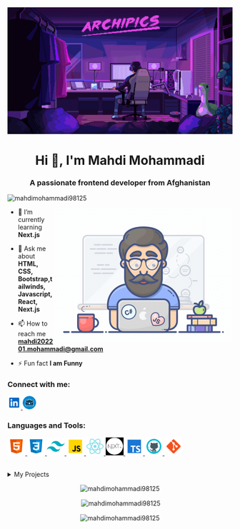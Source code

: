 <img  alt="Coding"  src="./assets/programming-banner.gif">

<h1 align="center">Hi 👋, I'm Mahdi Mohammadi</h1>
<h3 align="center">A passionate frontend developer from Afghanistan</h3>

<p align="left"> <img src="https://komarev.com/ghpvc/?username=mahdimohammadi98125&label=Profile%20views&color=0e75b6&style=flat" alt="mahdimohammadi98125" /> </p>
<img align="right" alt="Coding" width="400" src="./assets/programming.gif">
    
- 🌱 I’m currently learning **Next.js**

- 💬 Ask me about **HTML, CSS, Bootstrap,tailwinds, Javascript, React, Next.js**

- 📫 How to reach me **mahdi202201.mohammadi@gmail.com**

- ⚡ Fun fact **I am Funny**

<h3 align="left">Connect with me:</h3>
<p align="left">
<a href="https://www.linkedin.com/in/mahdi-mohammadi1/" target="_blank" title="linkedin">
<img src="./assets/linkedin.svg" width= "30" />
</a>
<a href="https://mahdi-portfolio.vercel.app/" title="portfolio" target="_blank">
    <img src="./assets/portfolio.jpg" width="30"  height="30" style="border-radius: 30px;"/>
</a>
</p>

<h3 align="left">Languages and Tools:</h3>

<p>
<a href="https://www.w3.org/html/" target="_blank" rel="noreferrer"> 
<img src="./assets/html.svg" alt="html" width="40" height="40"/> 
</a> 
<a href="https://www.w3schools.com/css/" target="_blank" rel="noreferrer"> 
<img src="./assets/css.svg" alt="css" width="40" height="40"/> 
</a>
<a href="https://tailwindcss.com/" target="_blank" rel="noreferrer"> 
<img src="./assets/tailwindcss.svg" alt="tailwind" width="40" height="40"/> 
</a>
<a href="https://developer.mozilla.org/en-US/docs/Web/JavaScript" target="_blank" rel="noreferrer"> 
<img src="./assets/javascript.svg" alt="javascript" width="40" height="40"/> 
</a>
<a href="https://reactjs.org/" target="_blank" rel="noreferrer"> 
<img src="./assets/react.svg" alt="react" width="40" height="40"/> 
</a> 
<a href="https://nextjs.org/" target="_blank" rel="noreferrer">
<img src="./assets/next.jpg" alt="nextjs" width="40" height="40"/>
</a>
<a href="https://www.typescriptlang.org/" target="_blank" rel="noreferrer"> 
<img src="./assets/typescript.svg" alt="typescript" width="40" height="40"/> 
</a>
</a>
<a href="https://github.com/" target="_blank" rel="noreferrer"> 
<img src="./assets/github.svg" alt="github" width="40" height="40"/> 
</a>
<a href="https://git-scm.com/" target="_blank" rel="noreferrer"> 
<img src="./assets/git.svg" alt="git" width="40" height="40"/> 
</a>
</p>

<br>

<details>
<summary>My Projects</summary>

| No  | Project Name    | Github Repository                                                           | View Online                                            |
| --- | --------------- | --------------------------------------------------------------------------- | ------------------------------------------------------ |
| 16  | Issue-tracker   | [repository](https://github.com/MahdiMohammadi98125/issue-tracker)          | [visit](https://issue-tracker-seven-black.vercel.app/) |
| 15  | Game-hub        | [repository](https://github.com/MahdiMohammadi98125/game-hub)               | [visit](https://game-hub-tau-gules.vercel.app/)        |
| 14  | Expense tracker | [repository](https://github.com/MahdiMohammadi98125/expense-tracker-app)    | [visit](https://expense-tracker-app-f390.netlify.app/) |
| 13  | Meetups         | [repository](https://github.com/MahdiMohammadi98125/Meetup-project)         | [visit](https://meetup-project-3b48b6.netlify.app/)    |
| 12  | online service  | [repository](https://github.com/MahdiMohammadi98125/online-service)         | [visit](https://online-service-42520e.netlify.app)     |
| 11  | Mapty           | [repository](https://github.com/MahdiMohammadi98125/Mapty)                  | [visit](https://mapty-seven-pi.vercel.app)             |
| 10  | eat-n-split     | [repository](https://github.com/MahdiMohammadi98125/eat-n-split)            | [visit](https://eat-n-split-40b333.netlify.app/)       |
| 09  | css-variables   | [repository](https://github.com/MahdiMohammadi98125/css-variables)          | [visit](https://css-variables-theta.vercel.app/)       |
| 08  | Drum kit        | [repository](https://github.com/MahdiMohammadi98125/Drum-Kit)               | [visit](https://drum-kit-mu-wine.vercel.app/)          |
| 07  | Pig-Game        | [repository](https://github.com/MahdiMohammadi98125/pig-game)               | [visit](https://pig-game-435c45.netlify.app)           |
| 06  | Guess number    | [repository](https://github.com/MahdiMohammadi98125/Guess-the-number)       | [visit](https://guess-number-8b1de8.netlify.app)       |
| 05  | Bankist Website | [repository](https://github.com/MahdiMohammadi98125/Bankist-Website)        | [visit](https://bankist-website-4cc7be.netlify.app)    |
| 04  | Nexter          | [repository](https://github.com/MahdiMohammadi98125/Nexter-Project)         | [visit](https://nexter-project-5dfc1e.netlify.app)     |
| 03  | Trillo          | [repository](https://github.com/MahdiMohammadi98125/Trillo-Project)         | [visit](https://trillo-project-d13a90.netlify.app)     |
| 02  | Grocery-website | [repository](https://github.com/MahdiMohammadi98125/Grocery-website)        | [visit](https://grocery-website-amber.vercel.app/)     |
| 01  | Omnifood        | [repository](https://github.com/MahdiMohammadi98125/OMNI-FOOD-OPTIMIZATION) | [visit](https://omnifood-mahdi98125.netlify.app/)      |

</details>

<p align="center"><img align="center" src="https://github-readme-stats.vercel.app/api/top-langs?username=mahdimohammadi98125&show_icons=true&locale=en&layout=compact" alt="mahdimohammadi98125" /></p>

<p align="center">&nbsp;<img align="center" src="https://github-readme-stats.vercel.app/api?username=mahdimohammadi98125&show_icons=true&locale=en" alt="mahdimohammadi98125" /></p>

<p align="center"><img align="center" src="https://github-readme-streak-stats.herokuapp.com/?user=mahdimohammadi98125&" alt="mahdimohammadi98125" /></p>
